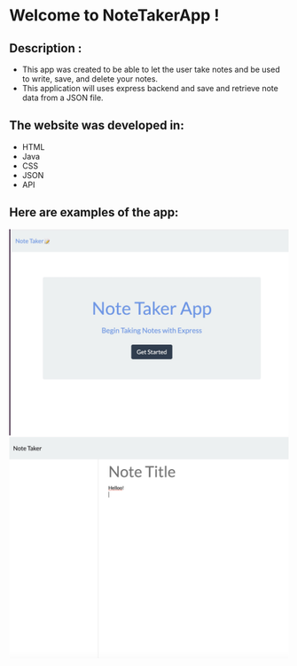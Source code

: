 # Welcome to NoteTakerApp !
## Description :
* This app was created to be able to let the user take notes and be used to write, save, and delete your notes. 
* This application will uses express backend and save and retrieve note data from a JSON file.
## The website was developed in:
* HTML
* Java
* CSS
* JSON
* API

## Here are examples of the app:
![Image of Home page](Assets/NoteTakingApp.jpg)
![Image of Note Taking Pg](Assets/NoteTakingApp2.jpg)

